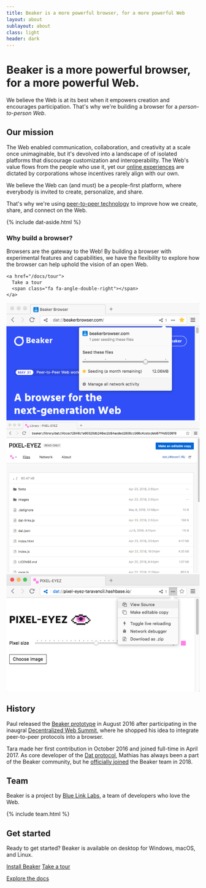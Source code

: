 ```yaml
---
title: Beaker is a more powerful browser, for a more powerful Web
layout: about
sublayout: about
class: light
header: dark
---
```


<div class="container super-narrow">
  <h1>Beaker is a more powerful browser, for a more powerful Web.</h1>

  <p class="accent">
    We believe the Web is at its best when it empowers creation and encourages
    participation. That's why we're building a browser for a <em>person-to-person Web</em>.
  </p>

  <h2>Our mission</h2>

  <p>
    The Web enabled communication, collaboration, and creativity at a scale once unimaginable, but it's devolved into a landscape of of isolated platforms that discourage customization and interoperability. The Web's value flows from the people who use it, yet our <a href="https://twitter.com/prozdkp/status/978344325456318465">online experiences</a> are dictated by corporations whose incentives rarely align with our own.
  </p>

  <p>
    We believe the Web can (and must) be a people-first platform, where everybody is invited to create, personalize, and share.
  </p>

  <p>
    That's why we're using <a href="https://datproject.org">peer-to-peer technology</a> to improve how we create, share, and connect on the Web. 
  </p>

  {% include dat-aside.html %}

  <h3>Why build a browser?</h3>

  <p>
    Browsers are the gateway to the Web! By building a browser with experimental features and capabilities, we have the flexibility to explore how the browser can help uphold the vision of an open Web.

    <a href="/docs/tour">
      Take a tour
      <span class="fa fa-angle-double-right"></span>
    </a>
  </p>
</div>

<div class="container-wide">
  <div class="images">
    <img src="/img/about/seeding-menu.png"/>
    <img src="/img/about/view-source.png"/>
    <img src="/img/about/view-source-menu.png"/>
  </div>
</div>

<div class="container super-narrow">
  <h2>History</h2>

  <p>
    Paul released the <a href="https://twitter.com/pfrazee/status/763737371376365568">Beaker prototype</a> in August 2016 after participating in the inaugral <a href="https://decentralizedweb.net">Decentralized Web Summit</a>, where he shopped his idea to integrate peer-to-peer protocols into a browser.
  </p>

  <p>
    Tara made her first contribution in October 2016 and joined full-time in April 2017. As core developer of the <a href="https://datprotocol.com">Dat protocol</a>, Mathias has always been a part of the Beaker community, but he <a href="https://twitter.com/mafintosh/status/989214862764118016">officially joined</a> the Beaker team in 2018.
  </p>

  <h2>Team</h2>

  <p>
    Beaker is a project by <a href="https://bluelinklabs.com">Blue Link Labs</a>, a team of developers who love the Web.
  </p>

  <p>
    {% include team.html %}
  </p>

  <h2>
    Get started
  </h2>

  <p>
    Ready to get started? Beaker is available on desktop for Windows, macOS, and Linux.
  </p>

  <p>
    <a class="btn action" href="/install">Install Beaker</a>
    <a class="btn blue" href="/docs/tour">Take a tour</a>
  </p>

  <p>
    <a href="/docs">Explore the docs</a>
  </p>
</div>
